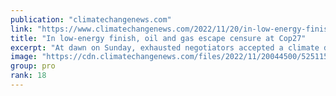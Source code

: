 ```yaml
---
publication: "climatechangenews.com"
link: "https://www.climatechangenews.com/2022/11/20/in-low-energy-finish-oil-and-gas-escape-censure-at-cop27/"
title: "In low-energy finish, oil and gas escape censure at Cop27"
excerpt: "At dawn on Sunday, exhausted negotiators accepted a climate deal in Sharm el-Sheikh that paves the way to a fund for climate victims but falls short on mitigation"
image: "https://cdn.climatechangenews.com/files/2022/11/20044500/52511583763_d9262117ef_c-e1668919539782.jpg"
group: pro
rank: 18
---
```

